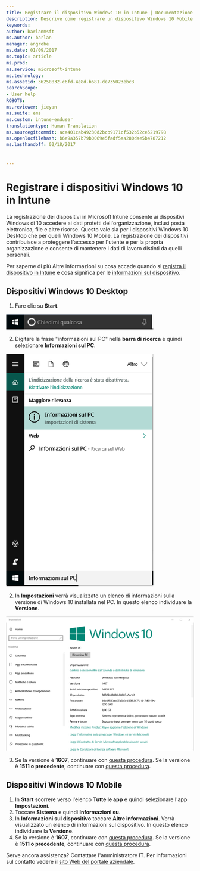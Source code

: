 ```yaml
---
title: Registrare il dispositivo Windows 10 in Intune | Documentazione Microsoft
description: Descrive come registrare un dispositivo Windows 10 Mobile o Desktop in Intune
keywords: 
author: barlanmsft
ms.author: barlan
manager: angrobe
ms.date: 01/09/2017
ms.topic: article
ms.prod: 
ms.service: microsoft-intune
ms.technology: 
ms.assetid: 36250832-c6fd-4e8d-b681-de735023ebc3
searchScope:
- User help
ROBOTS: 
ms.reviewer: jieyan
ms.suite: ems
ms.custom: intune-enduser
translationtype: Human Translation
ms.sourcegitcommit: aca401cab49230d2bcb9171cf532b52ce5219798
ms.openlocfilehash: b6e9a357b79b0069e5fadf5aa280dae5b4787212
ms.lasthandoff: 02/18/2017


---
```



# <a name="enroll-your-windows-10-devices-in-intune"></a>Registrare i dispositivi Windows 10 in Intune

La registrazione dei dispositivi in Microsoft Intune consente ai dispositivi Windows di 10 accedere ai dati protetti dell'organizzazione, inclusi posta elettronica, file e altre risorse. Questo vale sia per i dispositivi Windows 10 Desktop che per quelli Windows 10 Mobile. La registrazione dei dispositivi contribuisce a proteggere l'accesso per l'utente e per la propria organizzazione e consente di mantenere i dati di lavoro distinti da quelli personali.

Per saperne di più Altre informazioni su cosa accade quando si [registra il dispositivo in Intune](what-happens-if-you-install-the-company-portal-app-and-enroll-your-device-in-intune-windows.md) e cosa significa per le [informazioni sul dispositivo](what-info-can-your-company-see-when-you-enroll-your-device-in-intune.md).

## <a name="windows-10-desktop-devices"></a>Dispositivi Windows 10 Desktop
1.    Fare clic su __Start__.

 ![Menu Start di Windows](../media/windows-start-menu.png).

2. Digitare la frase "informazioni sul PC" nella __barra di ricerca__ e quindi selezionare __Informazioni sul PC__.

 ![impostazioni di ricerca per Informazioni sul PC](../media/searching_for_about_your_pc.png)

2.    In __Impostazioni__ verrà visualizzato un elenco di informazioni sulla versione di Windows 10 installata nel PC. In questo elenco individuare la __Versione__.

 ![Windows 10 Desktop - Informazioni sul PC](../media/settings_about_pc.png)

3.    Se la versione è __1607__, continuare con [questa procedura](enroll-your-w10-device-access-work-or-school.md). Se la versione è __1511 o precedente__, continuare con [questa procedura](enroll-your-w10-device-your-account.md).

## <a name="windows-10-mobile-devices"></a>Dispositivi Windows 10 Mobile

1.    In __Start__ scorrere verso l'elenco __Tutte le app__ e quindi selezionare l'app __Impostazioni__.
2.    Toccare __Sistema__ e quindi __Informazioni su__.
3.    In __Informazioni sul dispositivo__ toccare __Altre informazioni__. Verrà visualizzato un elenco di informazioni sul dispositivo. In questo elenco individuare la __Versione__.
4.    Se la versione è __1607__, continuare con [questa procedura](enroll-your-w10-device-access-work-or-school.md). Se la versione è __1511 o precedente__, continuare con [questa procedura](enroll-your-w10-device-your-account.md).

Serve ancora assistenza? Contattare l'amministratore IT. Per informazioni sul contatto vedere il [sito Web del portale aziendale](http://portal.manage.microsoft.com).

